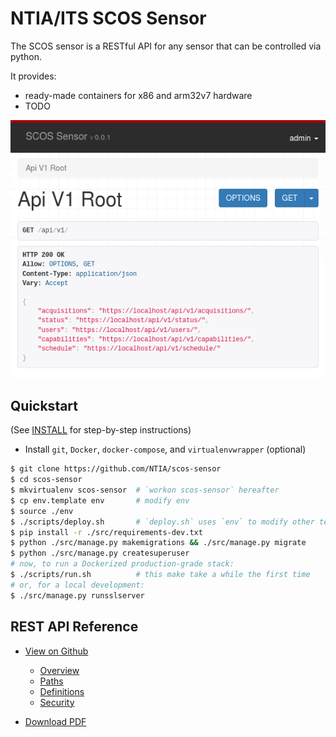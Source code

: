 NTIA/ITS SCOS Sensor
====================

The SCOS sensor is a RESTful API for any sensor that can be controlled via python.

It provides:
  - ready-made containers for x86 and arm32v7 hardware
  - TODO

![Browsable API Screenshot](docs/img/browsable_api_screenshot.png)

Quickstart
----------

(See [INSTALL](INSTALL.md) for step-by-step instructions)

  - Install `git`, `Docker`, `docker-compose`, and `virtualenvwrapper` (optional)

```bash
$ git clone https://github.com/NTIA/scos-sensor
$ cd scos-sensor
$ mkvirtualenv scos-sensor  # `workon scos-sensor` hereafter
$ cp env.template env       # modify env
$ source ./env
$ ./scripts/deploy.sh       # `deploy.sh` uses `env` to modify other templates
$ pip install -r ./src/requirements-dev.txt
$ python ./src/manage.py makemigrations && ./src/manage.py migrate
$ python ./src/manage.py createsuperuser
# now, to run a Dockerized production-grade stack:
$ ./scripts/run.sh          # this make take a while the first time
# or, for a local development:
$ ./src/manage.py runsslserver

```

REST API Reference
------------------

 - [View on Github](docs/api/openapi.adoc)
   - [Overview](docs/api/openapi.adoc#_overview)
   - [Paths](docs/api/openapi.adoc#paths)
   - [Definitions](docs/api/openapi.adoc#definitions)
   - [Security](docs/api/openapi.adoc#_securityscheme)

 - [Download PDF](https://github.com/NTIA/scos-sensor/raw/master/docs/api/openapi.pdf)
